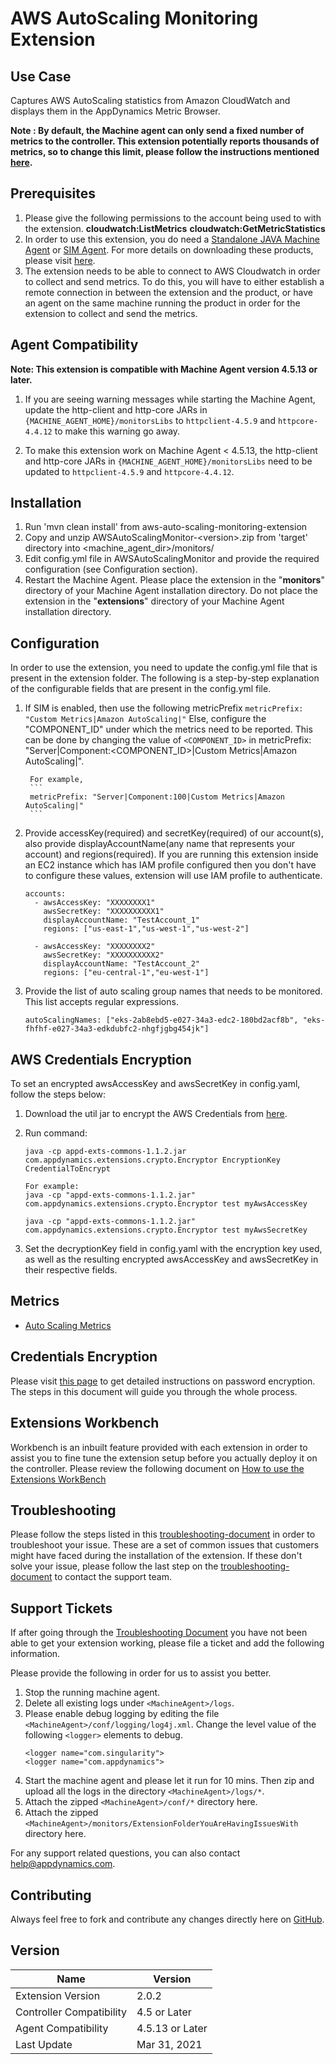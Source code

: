 # AWS AutoScaling Monitoring Extension

## Use Case
Captures AWS AutoScaling statistics from Amazon CloudWatch and displays them in the AppDynamics Metric Browser.

**Note : By default, the Machine agent can only send a fixed number of metrics to the controller. This extension potentially reports thousands of metrics, so to change this limit, please follow the instructions mentioned [here](https://docs.appdynamics.com/display/PRO40/Metrics+Limits).** 

## Prerequisites
1. Please give the following permissions to the account being used to with the extension.
   **cloudwatch:ListMetrics**
   **cloudwatch:GetMetricStatistics**
2. In order to use this extension, you do need a [Standalone JAVA Machine Agent](https://docs.appdynamics.com/display/PRO44/Standalone+Machine+Agents) or [SIM Agent](https://docs.appdynamics.com/display/PRO44/Server+Visibility).  For more details on downloading these products, please  visit [here](https://download.appdynamics.com/).
3. The extension needs to be able to connect to AWS Cloudwatch in order to collect and send metrics. To do this, you will have to either establish a remote connection in between the extension and the product, or have an agent on the same machine running the product in order for the extension to collect and send the metrics.

## Agent Compatibility
<p><strong>Note: This extension is compatible with Machine Agent version 4.5.13 or later.</strong></p>
<ol>
<li>
<p>If you are seeing warning messages while starting the Machine Agent, update the http-client and http-core JARs in <code>{MACHINE_AGENT_HOME}/monitorsLibs</code> to <code>httpclient-4.5.9</code> and <code>httpcore-4.4.12</code> to make this warning go away.</p>
</li>
<li>
<p>To make this extension work on Machine Agent &lt; 4.5.13, the http-client and http-core JARs in <code>{MACHINE_AGENT_HOME}/monitorsLibs</code> need to be updated to <code>httpclient-4.5.9</code> and <code>httpcore-4.4.12</code>.</p>
</li>
</ol>

## Installation
1. Run 'mvn clean install' from aws-auto-scaling-monitoring-extension
2. Copy and unzip AWSAutoScalingMonitor-\<version\>.zip from 'target' directory into \<machine_agent_dir\>/monitors/
3. Edit config.yml file in AWSAutoScalingMonitor and provide the required configuration (see Configuration section).
4. Restart the Machine Agent.
Please place the extension in the "**monitors**" directory of your Machine Agent installation directory. Do not place the extension in the "**extensions**" directory of your Machine Agent installation directory.


## Configuration
In order to use the extension, you need to update the config.yml file that is present in the extension folder. The following is a step-by-step explanation of the configurable fields that are present in the config.yml file.

1. If SIM is enabled, then use the following metricPrefix
        ```
        metricPrefix: "Custom Metrics|Amazon AutoScaling|"
        ```
   Else, configure the "COMPONENT_ID" under which the metrics need to be reported. This can be done by changing the value of `<COMPONENT_ID>` in
        metricPrefix: "Server|Component:<COMPONENT_ID>|Custom Metrics|Amazon AutoScaling|".

        For example,
        ```
        metricPrefix: "Server|Component:100|Custom Metrics|Amazon AutoScaling|"
        ```

2. Provide accessKey(required) and secretKey(required) of our account(s), also provide displayAccountName(any name that represents your account) and
   regions(required). If you are running this extension inside an EC2 instance which has IAM profile configured then you don't have to configure these values,
   extension will use IAM profile to authenticate.
   ~~~
   accounts:
     - awsAccessKey: "XXXXXXXX1"
       awsSecretKey: "XXXXXXXXXX1"
       displayAccountName: "TestAccount_1"
       regions: ["us-east-1","us-west-1","us-west-2"]

     - awsAccessKey: "XXXXXXXX2"
       awsSecretKey: "XXXXXXXXXX2"
       displayAccountName: "TestAccount_2"
       regions: ["eu-central-1","eu-west-1"]
   ~~~

3. Provide the list of auto scaling group names that needs to be monitored. This list accepts regular expressions.
   
   ~~~
   autoScalingNames: ["eks-2ab8ebd5-e027-34a3-edc2-180bd2acf8b", "eks-fhfhf-e027-34a3-edkdubfc2-nhgfjgbg454jk"]
   ~~~   
   
## AWS Credentials Encryption
To set an encrypted awsAccessKey and awsSecretKey in config.yaml, follow the steps below:

1. Download the util jar to encrypt the AWS Credentials from [here](https://github.com/Appdynamics/maven-repo/blob/master/releases/com/appdynamics/appd-exts-commons/1.1.2/appd-exts-commons-1.1.2.jar).
2. Run command:

   	~~~   
   	java -cp appd-exts-commons-1.1.2.jar com.appdynamics.extensions.crypto.Encryptor EncryptionKey CredentialToEncrypt
   	
   	For example: 
   	java -cp "appd-exts-commons-1.1.2.jar" com.appdynamics.extensions.crypto.Encryptor test myAwsAccessKey
   	
   	java -cp "appd-exts-commons-1.1.2.jar" com.appdynamics.extensions.crypto.Encryptor test myAwsSecretKey
   	~~~
   	
3. Set the decryptionKey field in config.yaml with the encryption key used, as well as the resulting encrypted awsAccessKey and awsSecretKey in their respective fields.

## Metrics

- [Auto Scaling Metrics](https://docs.aws.amazon.com/autoscaling/ec2/userguide/as-instance-monitoring.html)

## Credentials Encryption
Please visit [this page](https://community.appdynamics.com/t5/Knowledge-Base/How-to-use-Password-Encryption-with-Extensions/ta-p/29397) to get detailed instructions on password encryption. The steps in this document will guide you through the whole process.

## Extensions Workbench

Workbench is an inbuilt feature provided with each extension in order to assist you to fine tune the extension setup before you actually deploy it on the controller. Please review the following document on [How to use the Extensions WorkBench](https://community.appdynamics.com/t5/Knowledge-Base/How-to-use-the-Extensions-WorkBench/ta-p/30130)

## Troubleshooting

Please follow the steps listed in this [troubleshooting-document](https://community.appdynamics.com/t5/Knowledge-Base/How-to-troubleshoot-missing-custom-metrics-or-extensions-metrics/ta-p/28695) in order to troubleshoot your issue. These are a set of common issues that customers might have faced during the installation of the extension. If these don't solve your issue, please follow the last step on the [troubleshooting-document](https://community.appdynamics.com/t5/Knowledge-Base/How-to-troubleshoot-missing-custom-metrics-or-extensions-metrics/ta-p/28695) to contact the support team.

## Support Tickets

If after going through the [Troubleshooting Document](https://community.appdynamics.com/t5/Knowledge-Base/How-to-troubleshoot-missing-custom-metrics-or-extensions-metrics/ta-p/28695) you have not been able to get your extension working, please file a ticket and add the following information.

Please provide the following in order for us to assist you better.

1. Stop the running machine agent.
2. Delete all existing logs under `<MachineAgent>/logs`.
3. Please enable debug logging by editing the file `<MachineAgent>/conf/logging/log4j.xml`. Change the level value of the following `<logger>` elements to debug.
   ```
   <logger name="com.singularity">
   <logger name="com.appdynamics">
   ```
4. Start the machine agent and please let it run for 10 mins. Then zip and upload all the logs in the directory `<MachineAgent>/logs/*`.
5. Attach the zipped `<MachineAgent>/conf/*` directory here.
6. Attach the zipped `<MachineAgent>/monitors/ExtensionFolderYouAreHavingIssuesWith` directory here.
   
For any support related questions, you can also contact [help@appdynamics.com](mailto:help@appdynamics.com).

## Contributing

Always feel free to fork and contribute any changes directly here on [GitHub](https://github.com/Appdynamics/aws-autoscaling-monitoring-extension).

## Version
   |          Name            |  Version   |
   |--------------------------|------------|
   |Extension Version         |2.0.2       |
   |Controller Compatibility  |4.5 or Later|
   |Agent Compatibility  |4.5.13 or Later|
   |Last Update               |Mar 31, 2021 |
